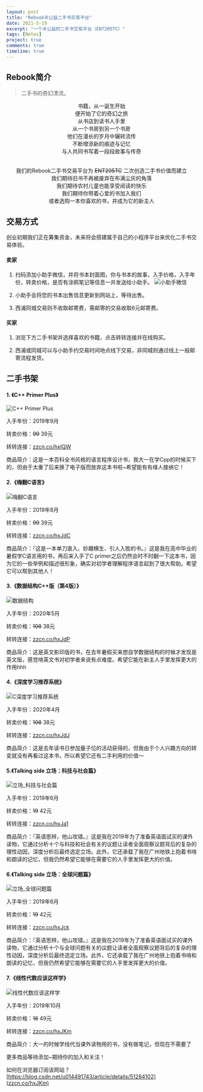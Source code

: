 ```yaml
---
layout: post
title: "Rebook半公益二手书交易平台"
date: 2021-5-19
excerpt: "一个半公益的二手书交易平台（ENT205TC）"
tags: [Notes]
project: true
comments: true
timeline: true
---
```

<script type="text/javascript" src="http://tajs.qq.com/stats?sId=66526224" charset="UTF-8"></script>

##  Rebook简介
> 二手书的奇幻漂流。
<center>书籍，从一诞生开始
<br>便开始了它的奇幻之旅
<br>从书店到读书人手里
<br>从一个书房到另一个书房
<br>他们在漫长的岁月中辗转流传
<br>不断增添新的痕迹与记忆
<br>与人共同书写着一段段故事与传奇

<br>我们的Rebook二手书交易平台为 ~~ENT205TC~~ 二次创造二手书价值而建立
<br>我们期待旧书不再被废弃在布满尘灰的角落
<br>我们期待农村儿童也能享受阅读的快乐
<br>我们期待你带着心爱的书加入我们
<br>或者选购一本你喜欢的书，并成为它的新主人</center>

## 交易方式
创业初期我们正在筹集资金，未来将会搭建属于自己的小程序平台来优化二手书交易体验。

#### 卖家
1. 扫码添加小助手微信，并将书本封面图，你与书本的故事，入手价格，入手年份，转卖价格，是否有涂鸦笔记等信息一并发送给小助手。
![小助手微信](https://raw.githubusercontent.com/SUNRISINGGG/sunrisinggg.github.io/master/assets/img/我的微信二维码.jpg "小助手微信")
2. 小助手会将您的书本出售信息更新到网站上，等待出售。

3. 西浦同城交易则不收取邮寄费，需邮寄的交易收取6元邮寄费。

#### 买家
1. 浏览下方二手书架并选择喜欢的书籍，点击转转连接并在线购买。

2. 西浦或同城可以与小助手约交易时间地点线下交易，非同城则通过线上一般邮寄流程发货。

##  二手书架

#### 1. 《C++ Primer Plus》
![C++ Primer Plus](https://raw.githubusercontent.com/SUNRISINGGG/sunrisinggg.github.io/master/assets/img/ENT205/C++Pri.jpg "C++ Primer Plus")

入手年份：2019年9月

转卖价格：~~99~~ 39元

转转连接：[zzcn.co/hxIQW](zzcn.co/hxIQW)

商品简介：这是一本百科全书风格的语言程序设计书，我大一在学Cpp的时候买下的，但由于太重了后来换了电子版而放弃这本书啦~希望能有有缘人接纳它！


#### 2.《嗨翻C语言》
![嗨翻C语言](https://raw.githubusercontent.com/SUNRISINGGG/sunrisinggg.github.io/master/assets/img/ENT205/嗨翻C语言.jpg "嗨翻C语言")

入手年份：2019年8月

转卖价格：~~99~~ 39元

转转连接：[zzcn.co/hxJdC](zzzcn.co/hxJdC)

商品简介：『这是一本单刀直入、妙趣横生、引人入胜的书。』这是我在高中毕业的暑假学C语言用的书，再后来入手了C primer之后仍然会时不时翻一下这本书，因为它的一些举例和描述很形象，确实对初学者理解程序语言起到了很大帮助。希望它可以帮到其他人！



#### 3.《数据结构C++版（第4版）》
![数据结构](https://raw.githubusercontent.com/SUNRISINGGG/sunrisinggg.github.io/master/assets/img/ENT205/数据结构.jpg "数据结构")

入手年份：2020年5月

转卖价格：~~108~~ 38元

转转连接：[zzcn.co/hxJdP](zzcn.co/hxJdP)

商品简介：这是英文影印版的书，在去年暑假买来想自学数据结构的时候才发现是英文版，感觉啃英文书对初学者来说有点难度。希望它能在新主人手里发挥更大的作用hhh

#### 4.《深度学习推荐系统》
![C深度学习推荐系统](https://raw.githubusercontent.com/SUNRISINGGG/sunrisinggg.github.io/master/assets/img/ENT205/深度学习推荐系统.jpg "深度学习推荐系统")

入手年份：2020年4月

转卖价格：~~108~~ 38元

转转连接：[zzcn.co/hxJdJ](zzcn.co/hxJdJ)

商品简介：这是去年读书日参加量子位的活动获得的，但我由于个人兴趣方向的转变就没有再看过这本书，所以希望它还有二手利用的价值～

#### 5.《Talking side 立场：科技与社会篇》
![立场_科技与社会篇](https://raw.githubusercontent.com/SUNRISINGGG/sunrisinggg.github.io/master/assets/img/ENT205/立场1.jpg "立场——科技与社会篇")

入手年份：2019年6月

转卖价格：~~19~~ 42元

转转连接：[zzcn.co/hxJa1](zzcn.co/hxJa1)

商品简介：『英语思辨，他山攻错。』这是我在2019年为了准备英语面试买的课外读物，它通过分析十个与科技和社会有关的议题让读者全面观察议题背后的复杂的理性动因，深度分析后最终选定立场。此外，它还承载了我在广州地铁上抱着书啃和朗读的记忆，但我仍然希望它能够在需要它的人手里发挥更大的价值。

#### 6.《Talking side 立场：全球问题篇》
![立场_全球问题篇](https://raw.githubusercontent.com/SUNRISINGGG/sunrisinggg.github.io/master/assets/img/ENT205/立场2.jpg "立场——全球问题篇")

入手年份：2019年6月

转卖价格：~~19~~ 42元

转转连接：[zzcn.co/hxJck](zzcn.co/hxJck)

商品简介：『英语思辨，他山攻错。』这是我在2019年为了准备英语面试买的课外读物，它通过分析十个与全球问题有关的议题让读者全面观察议题背后的复杂的理性动因，深度分析后最终选定立场。此外，它还承载了我在广州地铁上抱着书啃和朗读的记忆，但我仍然希望它能够在需要它的人手里发挥更大的价值。

#### 7.《线性代数应该这样学》
![线性代数应该这样学](https://raw.githubusercontent.com/SUNRISINGGG/sunrisinggg.github.io/master/assets/img/ENT205/线性代数应该这样学.jpg "线性代数应该这样学")

入手年份：2019年10月

转卖价格：~~16~~ 49元

转转连接：[zzcn.co/hxJKm](zzcn.co/hxJKm)

商品简介：大一的时候学线代当课外读物用的书，没有做笔记，但现在不需要了

更多商品等待添加~期待你的加入和关注！

如何在浏览器订阅该网站？[https://blog.csdn.net/u014491743/article/details/51284102](zzcn.co/hxJKm)